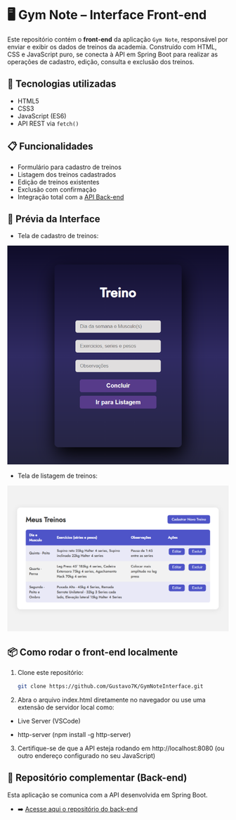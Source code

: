 # 🖥️ Gym Note – Interface Front-end

Este repositório contém o **front-end** da aplicação `Gym Note`, responsável por enviar e exibir os dados de treinos da academia. Construído com HTML, CSS e JavaScript puro, se conecta à API em Spring Boot para realizar as operações de cadastro, edição, consulta e exclusão dos treinos.


## 🚀 Tecnologias utilizadas

- HTML5
- CSS3
- JavaScript (ES6)
- API REST via `fetch()`


## 📋 Funcionalidades

- Formulário para cadastro de treinos
- Listagem dos treinos cadastrados
- Edição de treinos existentes
- Exclusão com confirmação
- Integração total com a [API Back-end](https://github.com/Gustavo7K/GymNoteAPI)



## 📸 Prévia da Interface

- Tela de cadastro de treinos:
<p align="center">
  <img src="img/interfaceCadastro.png" alt="Tela de cadastro de treino" width="600" />
</p>

- Tela de listagem de treinos:
<p align="center">
  <img src="img/interfaceListagem.png" alt="Listagem de treinos" width="600" />
</p>


## 📦 Como rodar o front-end localmente

1. Clone este repositório:
   ```bash
   git clone https://github.com/Gustavo7K/GymNoteInterface.git
2. Abra o arquivo index.html diretamente no navegador ou use uma extensão de servidor local como:

- Live Server (VSCode)

- http-server (npm install -g http-server)

3. Certifique-se de que a API esteja rodando em http://localhost:8080 (ou outro endereço configurado no seu JavaScript)

## 🤝 Repositório complementar (Back-end)
Esta aplicação se comunica com a API desenvolvida em Spring Boot.
- ➡️ [Acesse aqui o repositório do back-end](https://github.com/Gustavo7K/GymNoteAPI)